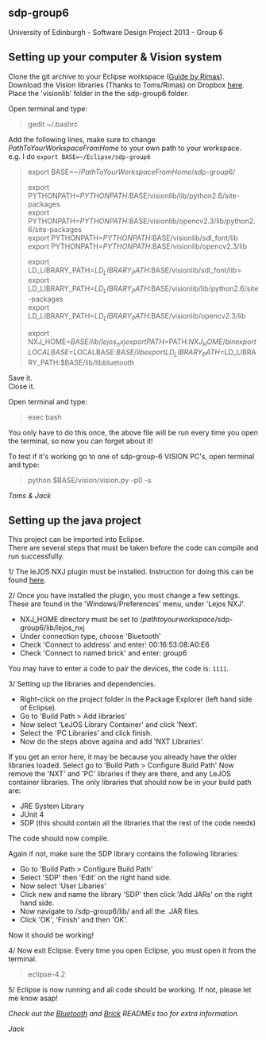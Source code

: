 sdp-group6
----------

University of Edinburgh - Software Design Project 2013 - Group 6


Setting up your computer & Vision system
----------------------------------------

Clone the git archive to your Eclipse workspace ([Guide by Rimas](https://github.com/RimasTr/sdp-group6/wiki/Github-Quick-Start-Guide "Git Guide")).  
Download the Vision libraries (Thanks to Toms/Rimas) on Dropbox [here](https://www.dropbox.com/s/zvfgl8weytgp33l/visionlib.zip "Vision Libraries").  
Place the 'visionlib' folder in the the sdp-group6 folder.

Open terminal and type:
> gedit ~/.bashrc

Add the following lines, make sure to change *PathToYourWorkspaceFromHome* to your own path to your workspace.  
e.g. I do `export BASE=~/Eclipse/sdp-group6`
	
>export BASE=~/*PathToYourWorkspaceFromHome*/sdp-group6/  
>
>export PYTHONPATH=$PYTHONPATH:$BASE/visionlib/lib/python2.6/site-packages  
>export PYTHONPATH=$PYTHONPATH:$BASE/visionlib/opencv2.3/lib/python2.6/site-packages  
>export PYTHONPATH=$PYTHONPATH:$BASE/visionlib/sdl_font/lib  
>export PYTHONPATH=$PYTHONPATH:$BASE/visionlib/opencv2.3/lib  
>
>export LD_LIBRARY_PATH=$LD_LIBRARY_PATH:$BASE/visionlib/sdl_font/lib>  
>export LD_LIBRARY_PATH=$LD_LIBRARY_PATH:$BASE/visionlib/lib/python2.6/site-packages  
>export LD_LIBRARY_PATH=$LD_LIBRARY_PATH:$BASE/visionlib/opencv2.3/lib  
>
>export NXJ_HOME=$BASE/lib/lejos_nxj  
>export PATH=$PATH:$NXJ_HOME/bin  
>export LOCALBASE=$LOCALBASE:$BASE/lib  
>export LD_LIBRARY_PATH=$LD_LIBRARY_PATH:$BASE/lib/libbluetooth  

Save it.  
Close it.

Open terminal and type:

> exec bash

You only have to do this once, the above file will be run every time you open the terminal, so now you can forget about it!

To test if it's working go to one of sdp-group-6 VISION PC's, open terminal and type:

> python $BASE/vision/vision.py -p0 -s

*Toms & Jack*

Setting up the java project
---------------------------

This project can be imported into Eclipse.  
There are several steps that must be taken before the code can compile and run successfully.

1/ The leJOS NXJ plugin must be installed. Instruction for doing this can be found [here](http://lejos.sourceforge.net/nxt/nxj/tutorial/Preliminaries/UsingEclipse.htm "Using Eclipse").

2/ Once you have installed the plugin, you must change a few settings.  
These are found in the 'Windows/Preferences' menu, under 'Lejos NXJ'. 
 
*  NXJ_HOME directory must be set to /*pathtoyourworkspace*/sdp-group6/lib/lejos_nxj
*  Under connection type, choose 'Bluetooth'
*  Check 'Connect to address' and enter: 00:16:53:08:A0:E6
*  Check 'Connect to named brick' and enter: group6

You may have to enter a code to pair the devices, the code is: `1111`.
	
3/ Setting up the libraries and dependencies.

* Right-click on the project folder in the Package Explorer (left hand side of Eclipse).
* Go to 'Build Path > Add libraries'	
* Now select 'LeJOS Library Container' and click 'Next'.
* Select the 'PC Libraries' and click finish.
* Now do the steps above againa and add 'NXT Libraries'.

If you get an error here, it may be because you already have the older libraries loaded.
Select go to 'Build Path > Configure Build Path'
Now remove the 'NXT' and 'PC' libraries if they are there, and any LeJOS container libraries.
The only libraries that should now be in your build path are:

* JRE System Library
* JUnit 4
* SDP (this should contain all the libraries that the rest of the code needs)

The code should now compile.

Again if not, make sure the SDP library contains the following libraries:

* Go to 'Build Path > Configure Build Path'
* Select 'SDP' then 'Edit' on the right hand side.
* Now select 'User Libaries'
* Click new and name the library 'SDP' then click 'Add JARs' on the right hand side.
* Now navigate to /sdp-group6/lib/ and all the .JAR files.
* Click 'OK', 'Finish' and then 'OK'.

Now it should be working!

4/
Now exit Eclipse.
Every time you open Eclipse, you must open it from the terminal.

> eclipse-4.2

5/ Eclipse is now running and all code should be working.
If not, please let me know asap!

*Check out the [Bluetooth](https://github.com/RimasTr/sdp-group6/blob/master/src/balle/bluetooth/README) and [Brick](https://github.com/RimasTr/sdp-group6/blob/master/src/balle/brick/README) READMEs too for extra information.*

*Jack*


